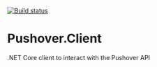 [![Build status](https://ci.appveyor.com/api/projects/status/76phd246h6dfiuub/branch/master?svg=true)](https://ci.appveyor.com/project/Dalmirog/pushover-client/branch/master)

# Pushover.Client
.NET Core client to interact with the Pushover API


